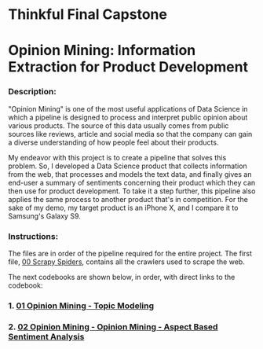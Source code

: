 # Thinkful Final Capstone 

# Opinion Mining: Information Extraction for Product Development

### Description:

"Opinion Mining" is one of the most useful applications of Data Science in which a pipeline is designed to process and interpret public opinion about various products. The source of this data usually comes from public sources like reviews, article and social media so that the company can gain a diverse understanding of how people feel about their products.

My endeavor with this project is to create a pipeline that solves this problem. So, I developed a Data Science product that collects information from the web, that processes and models the text data, and finally gives an end-user a summary of sentiments concerning their product which they can then use for product development. To take it a step further, this pipeline also applies the same process to another product that's in competition. For the sake of my demo, my target product is an iPhone X, and I compare it to Samsung's Galaxy S9.

### Instructions:
The files are in order of the pipeline required for the entire project. The first file, [00 Scrapy Spiders](https://github.com/ayan1995/DataDriven/tree/master/Opinion%20Mining/00%20Scrapy%20Spiders), contains all the crawlers used to scrape the web.

The next codebooks are shown below, in order, with direct links to the codebook:
### 1. [01 Opinion Mining - Topic Modeling](https://github.com/ayan1995/DataDriven/blob/98d094c9847df1b7b96641b723d24a43e1b6eadb/Opinion%20Mining/01%20Topic%20Modelling/Opinion%20Mining%20-%20Topic%20Modeling.ipynb)
### 2. [02 Opinion Mining - Opinion Mining - Aspect Based Sentiment Analysis](https://github.com/ayan1995/Thinkful/blob/430d48ac872b86c512d4a16c90b6c7c98a7d51c0/Bootcamp/Final%20Capstone%20Opinion%20Mining/Opinion%20Mining/Notebooks/02%20Opinion%20Mining/Opinion%20Mining%20-%20Aspect%20Based%20Sentiment%20Analysis.ipynb)

